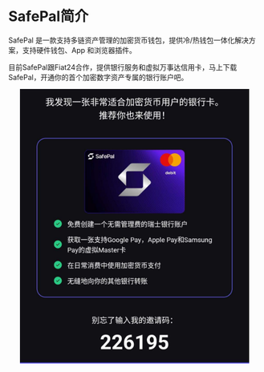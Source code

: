 #                        SafePal简介

SafePal 是一款支持多链资产管理的加密货币钱包，提供冷/热钱包一体化解决方案，支持硬件钱包、App 和浏览器插件。

目前SafePal跟Fiat24合作，提供银行服务和虚拟万事达信用卡，马上下载SafePal，开通你的首个加密数字资产专属的银行账户吧。

<p align="center">
   <a href="https://www.vpsdawanjia.com/9647.html" target="_blank">
    <img src="https://raw.githubusercontent.com/vpsdawanjia/image-hosting/main/image/invitecode.png" alt="invitecode" />
   </a>
 </p>
